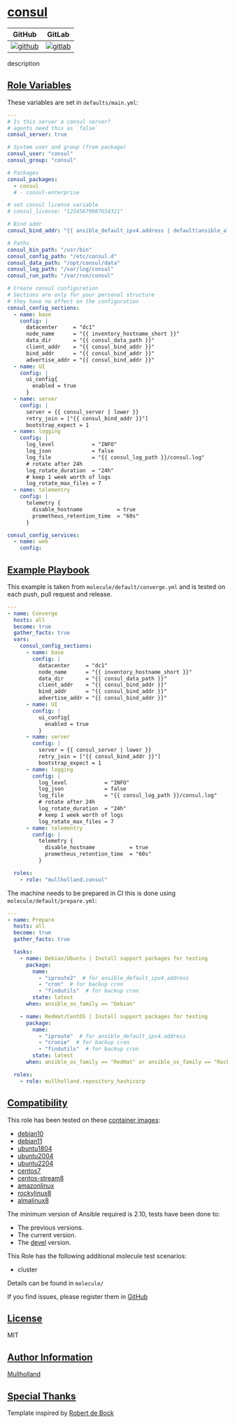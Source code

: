 # [consul](#consul)

|GitHub|GitLab|
|------|------|
|[![github](https://github.com/mullholland/ansible-role-consul/workflows/Ansible%20Molecule/badge.svg)](https://github.com/mullholland/ansible-role-consul/actions)|[![gitlab](https://gitlab.com/mullholland/ansible-role-consul/badges/master/pipeline.svg)](https://gitlab.com/mullholland/ansible-role-consul)|[![quality](https://img.shields.io/ansible/quality/unset)](https://galaxy.ansible.com/mullholland/consul)|

description

## [Role Variables](#role-variables)

These variables are set in `defaults/main.yml`:
```yaml
---
# Is this server a consul server?
# agents need this as `false`
consul_server: true

# System user and group (from package)
consul_user: "consul"
consul_group: "consul"

# Packages
consul_packages:
  - consul
  # - consul-enterprise

# set consul license variable
# consul_license: "12345679987654321"

# Bind addr
consul_bind_addr: "{{ ansible_default_ipv4.address | default(ansible_all_ipv4_addresses[0]) }}"

# Paths
consul_bin_path: "/usr/bin"
consul_config_path: "/etc/consul.d"
consul_data_path: "/opt/consul/data"
consul_log_path: "/var/log/consul"
consul_run_path: "/var/run/consul"

# Create consul configuration
# Sections are only for your personal structure
# they have no effect on the configuration
consul_config_sections:
  - name: base
    config: |
      datacenter     = "dc1"
      node_name      = "{{ inventory_hostname_short }}"
      data_dir       = "{{ consul_data_path }}"
      client_addr    = "{{ consul_bind_addr }}"
      bind_addr      = "{{ consul_bind_addr }}"
      advertise_addr = "{{ consul_bind_addr }}"
  - name: UI
    config: |
      ui_config{
        enabled = true
      }
  - name: server
    config: |
      server = {{ consul_server | lower }}
      retry_join = ["{{ consul_bind_addr }}"]
      bootstrap_expect = 1
  - name: logging
    config: |
      log_level            = "INFO"
      log_json             = false
      log_file             = "{{ consul_log_path }}/consul.log"
      # rotate after 24h
      log_rotate_duration  = "24h"
      # keep 1 week worth of logs
      log_rotate_max_files = 7
  - name: telementry
    config: |
      telemetry {
        disable_hostname           = true
        prometheus_retention_time  = "60s"
      }

consul_config_services:
  - name: web
    config:
```


## [Example Playbook](#example-playbook)

This example is taken from `molecule/default/converge.yml` and is tested on each push, pull request and release.
```yaml
---
- name: Converge
  hosts: all
  become: true
  gather_facts: true
  vars:
    consul_config_sections:
      - name: base
        config: |
          datacenter     = "dc1"
          node_name      = "{{ inventory_hostname_short }}"
          data_dir       = "{{ consul_data_path }}"
          client_addr    = "{{ consul_bind_addr }}"
          bind_addr      = "{{ consul_bind_addr }}"
          advertise_addr = "{{ consul_bind_addr }}"
      - name: UI
        config: |
          ui_config{
            enabled = true
          }
      - name: server
        config: |
          server = {{ consul_server | lower }}
          retry_join = ["{{ consul_bind_addr }}"]
          bootstrap_expect = 1
      - name: logging
        config: |
          log_level            = "INFO"
          log_json             = false
          log_file             = "{{ consul_log_path }}/consul.log"
          # rotate after 24h
          log_rotate_duration  = "24h"
          # keep 1 week worth of logs
          log_rotate_max_files = 7
      - name: telementry
        config: |
          telemetry {
            disable_hostname           = true
            prometheus_retention_time  = "60s"
          }

  roles:
    - role: "mullholland.consul"
```

The machine needs to be prepared in CI this is done using `molecule/default/prepare.yml`:
```yaml
---
- name: Prepare
  hosts: all
  become: true
  gather_facts: true

  tasks:
    - name: Debian/Ubuntu | Install support packages for testing
      package:
        name:
          - "iproute2"  # for ansible_default_ipv4.address
          - "cron"  # for backup cron
          - "findutils"  # for backup cron
        state: latest
      when: ansible_os_family == "Debian"

    - name: RedHat/CentOS | Install support packages for testing
      package:
        name:
          - "iproute"  # for ansible_default_ipv4.address
          - "cronie"  # for backup cron
          - "findutils"  # for backup cron
        state: latest
      when: ansible_os_family == "RedHat" or ansible_os_family == "Rocky"

  roles:
    - role: mullholland.repository_hashicorp
```





## [Compatibility](#compatibility)

This role has been tested on these [container images](https://hub.docker.com/u/mullholland):

-   [debian10](https://hub.docker.com/r/mullholland/docker-molecule-debian10)
-   [debian11](https://hub.docker.com/r/mullholland/docker-molecule-debian11)
-   [ubuntu1804](https://hub.docker.com/r/mullholland/docker-molecule-ubuntu1804)
-   [ubuntu2004](https://hub.docker.com/r/mullholland/docker-molecule-ubuntu2004)
-   [ubuntu2204](https://hub.docker.com/r/mullholland/docker-molecule-ubuntu2204)
-   [centos7](https://hub.docker.com/r/mullholland/docker-molecule-centos7)
-   [centos-stream8](https://hub.docker.com/r/mullholland/docker-molecule-centos-stream8)
-   [amazonlinux](https://hub.docker.com/r/mullholland/docker-molecule-amazonlinux)
-   [rockylinux8](https://hub.docker.com/r/mullholland/docker-molecule-rockylinux8)
-   [almalinux8](https://hub.docker.com/r/mullholland/docker-molecule-almalinux8)

The minimum version of Ansible required is 2.10, tests have been done to:

-   The previous versions.
-   The current version.
-   The [devel](https://docs.ansible.com/ansible/latest/installation_guide/intro_installation.html#installing-devel-from-github-with-pip) version.

This Role has the following additional molecule test scenarios:
-   cluster

Details can be found in ```molecule/```




If you find issues, please register them in [GitHub](https://github.com/mullholland/ansible-role-consul/issues)

## [License](#license)

MIT


## [Author Information](#author-information)

[Mullholland](https://github.com/mullholland)

## [Special Thanks](#special-thanks)

Template inspired by [Robert de Bock](https://github.com/robertdebock)

